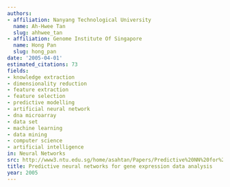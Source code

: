 ```yaml
---
authors:
- affiliation: Nanyang Technological University
  name: Ah-Hwee Tan
  slug: ahhwee_tan
- affiliation: Genome Institute Of Singapore
  name: Hong Pan
  slug: hong_pan
date: '2005-04-01'
estimated_citations: 73
fields:
- knowledge extraction
- dimensionality reduction
- feature extraction
- feature selection
- predictive modelling
- artificial neural network
- dna microarray
- data set
- machine learning
- data mining
- computer science
- artificial intelligence
in: Neural Networks
src: http://www3.ntu.edu.sg/home/asahtan/Papers/Predictive%20NN%20for%20Gene%20Expression%20Analysis.pdf
title: Predictive neural networks for gene expression data analysis
year: 2005
---
```

